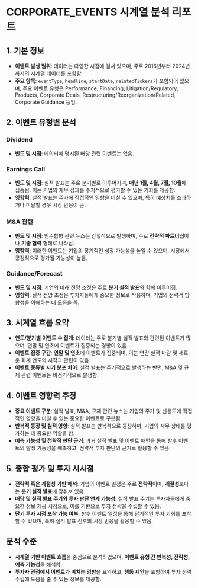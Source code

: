 # CORPORATE_EVENTS 시계열 분석 리포트

## 1. 기본 정보

- **이벤트 발생 범위**: 데이터는 다양한 시점에 걸쳐 있으며, 주로 2016년부터 2024년까지의 시계열 데이터를 포함함.
- **주요 항목**: `eventType`, `headline`, `startDate`, `relatedTickers`가 포함되어 있으며, 주요 이벤트 유형은 Performance, Financing, Litigation/Regulatory, Products, Corporate Deals, Restructuring/Reorganization/Related, Corporate Guidance 등임.

## 2. 이벤트 유형별 분석

### Dividend
- **빈도 및 시점**: 데이터에 명시된 배당 관련 이벤트는 없음.

### Earnings Call
- **빈도 및 시점**: 실적 발표는 주로 분기별로 이루어지며, **매년 1월, 4월, 7월, 10월**에 집중됨. 이는 기업의 재무 성과를 주기적으로 평가할 수 있는 기회를 제공함.
- **영향력**: 실적 발표는 주가에 직접적인 영향을 미칠 수 있으며, 특히 예상치를 초과하거나 미달할 경우 시장 반응이 큼.

### M&A 관련
- **빈도 및 시점**: 인수합병 관련 뉴스는 간헐적으로 발생하며, 주로 **전략적 파트너십**이나 **기술 협력** 형태로 나타남.
- **영향력**: 이러한 이벤트는 기업의 장기적인 성장 가능성을 높일 수 있으며, 시장에서 긍정적으로 평가될 가능성이 높음.

### Guidance/Forecast
- **빈도 및 시점**: 기업의 미래 전망 조정은 주로 **분기 실적 발표**와 함께 이루어짐.
- **영향력**: 실적 전망 조정은 투자자들에게 중요한 정보로 작용하며, 기업의 전략적 방향성을 이해하는 데 도움을 줌.

## 3. 시계열 흐름 요약

- **연도/분기별 이벤트 수 집계**: 데이터는 주로 분기별 실적 발표와 관련된 이벤트가 많으며, 연말 및 연초에 이벤트가 집중되는 경향이 있음.
- **이벤트 집중 구간**: **연말 및 연초**에 이벤트가 집중되며, 이는 연간 실적 마감 및 새로운 회계 연도의 시작과 관련이 있음.
- **이벤트 종류별 시기 분포 차이**: 실적 발표는 주기적으로 발생하는 반면, M&A 및 규제 관련 이벤트는 비정기적으로 발생함.

## 4. 이벤트 영향력 추정

- **중요 이벤트 구분**: 실적 발표, M&A, 규제 관련 뉴스는 기업의 주가 및 신용도에 직접적인 영향을 미칠 수 있는 중요한 이벤트로 구분됨.
- **반복적 등장 및 실적 영향**: 실적 발표는 반복적으로 등장하며, 기업의 재무 상태를 평가하는 데 중요한 역할을 함.
- **예측 가능성 및 전략적 판단 근거**: 과거 실적 발표 및 이벤트 패턴을 통해 향후 이벤트의 발생 가능성을 예측하고, 전략적 투자 판단의 근거로 활용할 수 있음.

## 5. 종합 평가 및 투자 시사점

- **전략적 혹은 계절성 기반 해석**: 기업의 이벤트 일정은 주로 **전략적**이며, **계절성**보다는 **분기 실적 발표**에 맞춰져 있음.
- **배당 및 실적 발표 주기와 투자 판단 연계 가능성**: 실적 발표 주기는 투자자들에게 중요한 정보 제공 시점으로, 이를 기반으로 투자 전략을 수립할 수 있음.
- **단기 투자 시점 포착 가능 여부**: 향후 이벤트 일정을 통해 단기적인 투자 기회를 포착할 수 있으며, 특히 실적 발표 전후의 시장 반응을 활용할 수 있음.

## 분석 수준

- **시계열 기반 이벤트 흐름**을 중심으로 분석하였으며, **이벤트 유형 간 반복성, 전략성, 예측 가능성**을 해석함.
- **투자자 관점에서 이벤트가 미치는 영향**을 요약하고, **행동 제안**을 포함하여 투자 전략 수립에 도움을 줄 수 있는 정보를 제공함.